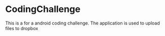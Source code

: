 # CodingChallenge
This is a for a android coding challenge. The application is used to upload files to dropbox
